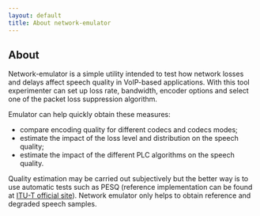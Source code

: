 ```yaml
---
layout: default
title: About network-emulator
---
```


About
---------

Network-emulator is a simple utility intended to test how network losses and
delays affect speech quality in VoIP-based applications.  With this tool
experimenter can set up loss rate, bandwidth, encoder options and select one of
the packet loss suppression algorithm.

Emulator can help quickly obtain these measures:

- compare encoding quality for different codecs and codecs modes;
- estimate the impact of the loss level and distribution on the speech
  quality;
- estimate the impact of the different PLC algorithms on the speech quality.

Quality estimation may be carried out subjectively but the better way is to use
automatic tests such as PESQ (reference implementation can be found at [ITU-T
official site][1]). Network emulator only helps to obtain reference and
degraded speech samples.

[1]: http://www.itu.int/rec/T-REC-P.862/en "P.862"

